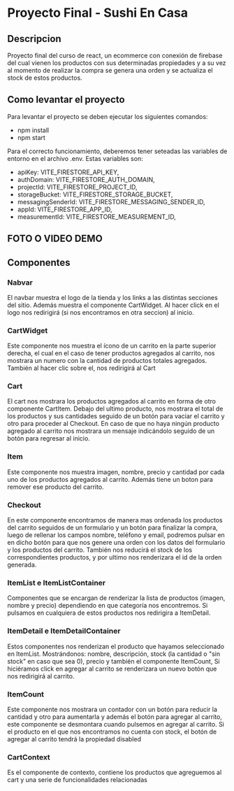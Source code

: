 # Proyecto Final - Sushi En Casa


## Descripcion
Proyecto final del curso de react, un ecommerce con conexión de firebase del cual vienen los productos con sus determinadas propiedades y a su vez al momento de realizar la compra se genera una orden y se actualiza el stock de estos productos.


## Como levantar el proyecto
Para levantar el proyecto se deben ejecutar los siguientes comandos:

- npm install
- npm start

Para el correcto funcionamiento, deberemos tener seteadas las variables de entorno en el archivo .env. Estas variables son:

* apiKey:  VITE_FIRESTORE_API_KEY,
* authDomain:  VITE_FIRESTORE_AUTH_DOMAIN,
* projectId:  VITE_FIRESTORE_PROJECT_ID,
* storageBucket:  VITE_FIRESTORE_STORAGE_BUCKET,
* messagingSenderId:  VITE_FIRESTORE_MESSAGING_SENDER_ID,
* appId:  VITE_FIRESTORE_APP_ID,
* measurementId:  VITE_FIRESTORE_MEASUREMENT_ID,

## FOTO O VIDEO DEMO

## Componentes
### Nabvar

El navbar muestra el logo de la tienda y los links a las distintas secciones del sitio. Además muestra el componente CartWidget. Al hacer click en el logo nos redirigirá (si nos encontramos en otra seccion) al inicio.

### CartWidget

Este componente nos muestra el ícono de un carrito en la parte superior derecha, el cual en el caso de tener productos agregados al carrito, nos mostrara un numero con la cantidad de productos totales agregados. También al hacer clic sobre el, nos redirigirá al Cart

### Cart

El cart nos mostrara los productos agregados al carrito en forma de otro componente CartItem. Debajo del ultimo producto, nos mostrara el total de los productos y sus cantidades seguido de un botón para vaciar el carrito y otro para proceder al Checkout. En caso de que no haya ningún producto agregado al carrito nos mostrara un mensaje indicándolo seguido de un botón para regresar al inicio.

### Item

Este componente nos muestra imagen, nombre, precio y cantidad por cada uno de los productos agregados al carrito. Además tiene un boton para remover ese producto del carrito.

### Checkout

En este componente encontramos de manera mas ordenada los productos del carrito seguidos de un formulario y un botón para finalizar la compra, luego de rellenar los campos nombre, teléfono y email, podremos pulsar en en dicho botón para que nos genere una orden con los datos del formulario y los productos del carrito. También nos reducirá el stock de los correspondientes productos, y por ultimo nos renderizara el id de la orden generada.

### ItemList e ItemListContainer 

Componentes que se encargan de renderizar la lista de productos (imagen, nombre y precio) dependiendo en que categoría nos encontremos. Si pulsamos en cualquiera de estos productos nos redirigira a ItemDetail.

### ItemDetail e ItemDetailContainer 

Estos componentes nos renderizan el producto que hayamos seleccionado en ItemList. Mostrándonos: nombre, descripción, stock (la cantidad o "sin stock" en caso que sea 0), precio y también el componente ItemCount, Si hiciéramos click en agregar al carrito se renderizara un nuevo botón que nos redirigirá al carrito.

### ItemCount

Este componente nos mostrara un contador con un botón para reducir la cantidad y otro para aumentarla y además el botón para agregar al carrito, este componente se desmontara cuando pulsemos en agregar al carrito. Si el producto en el que nos encontramos no cuenta con stock, el botón de agregar al carrito tendrá la propiedad disabled

### CartContext
Es el componente de contexto, contiene los productos que agreguemos al cart y una serie de funcionalidades relacionadas
